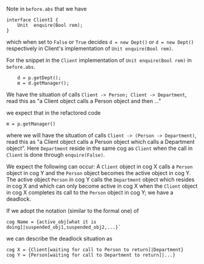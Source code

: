 Note in `before.abs` that we have

```
interface ClientI {
    Unit  enquire(Bool rem);
}
```

which when set to `False` or `True` decides
`d = new Dept()` or `d = new Dept()` respectively in Client's implementation
of `Unit enquire(Bool rem)`.

For the snippet in the `Client` implementation of `Unit enquire(Bool rem)`
in `before.abs`.

```
	d = p.getDept();
	m = d.getManager();
``` 
We have the situation of calls `Client -> Person; Client -> Department`, read
this as "a Client object calls a Person object and then ..."


we expect that in the refactored code 
```
m = p.getManager()
```
where we will have the situation  of calls `Client -> (Person -> Department)`,
read this as "a Client object calls a Person object which calls a Department object".
Here `Department` reside in the same cog as `Client` when the call in `Client`
is done through `enquire(False)`. 

We expect the following can occur: A `Client` object in cog X calls a `Person` object in 
cog Y and the `Person` object becomes the active object in cog Y. The active object `Person` 
in cog Y calls the `Department` object which resides in cog X and which can only become 
active in cog X when the `Client` object in cog X completes its call to  the `Person` object 
in cog Y; we have a deadlock.

If we adopt the notation (similar to the formal one) of 
```
cog Name = {active_obj[what it is doing]|suspended_obj1,suspended_obj2,...}`  
```
we can describe the deadlock situation as

```
cog X = {Client[waiting for call to Person to return]|Department}
cog Y = {Person[waiting for call to Department to return]|...}
```